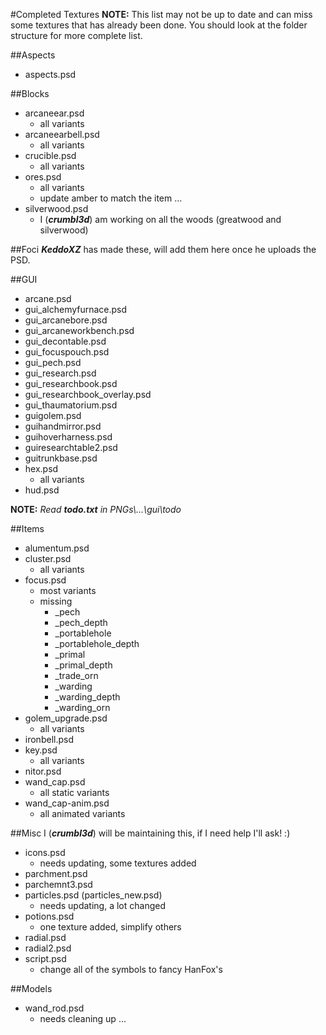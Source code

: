 #Completed Textures
__NOTE:__ This list may not be up to date and can miss some textures that has already been done. You should look at the folder structure for more complete list.

##Aspects
 * aspects.psd

##Blocks
 * arcaneear.psd
   - all variants
 * arcaneearbell.psd
   - all variants
 * crucible.psd
   - all variants
 * ores.psd
   - all variants
   - update amber to match the item ...
 * silverwood.psd
   - I (__*crumbl3d*__) am working on all the woods (greatwood and silverwood)

##Foci
__*KeddoXZ*__ has made these, will add them here once he uploads the PSD.

##GUI
 * arcane.psd
 * gui_alchemyfurnace.psd
 * gui_arcanebore.psd
 * gui_arcaneworkbench.psd
 * gui_decontable.psd
 * gui_focuspouch.psd
 * gui_pech.psd
 * gui_research.psd
 * gui_researchbook.psd
 * gui_researchbook_overlay.psd
 * gui_thaumatorium.psd
 * guigolem.psd
 * guihandmirror.psd
 * guihoverharness.psd
 * guiresearchtable2.psd
 * guitrunkbase.psd
 * hex.psd
   - all variants
 * hud.psd

__NOTE:__ *Read __todo.txt__ in PNGs\\...\gui\todo*

##Items
 * alumentum.psd
 * cluster.psd
   - all variants
 * focus.psd
   - most variants
   - missing
      * _pech
      * _pech_depth
      * _portablehole
      * _portablehole_depth
      * _primal
      * _primal_depth
      * _trade_orn
      * _warding
      * _warding_depth
      * _warding_orn
 * golem_upgrade.psd
   - all variants
 * ironbell.psd
 * key.psd
   - all variants
 * nitor.psd
 * wand_cap.psd
   - all static variants
 * wand_cap-anim.psd
   - all animated variants

##Misc
I (__*crumbl3d*__) will be maintaining this, if I need help I'll ask! :)
 * icons.psd
   - needs updating, some textures added
 * parchment.psd
 * parchemnt3.psd
 * particles.psd (particles_new.psd)
   - needs updating, a lot changed
 * potions.psd
   - one texture added, simplify others
 * radial.psd
 * radial2.psd
 * script.psd
   - change all of the symbols to fancy HanFox's

##Models
 * wand_rod.psd
   - needs cleaning up ...
